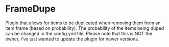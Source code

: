 

# FrameDupe
Plugin that allows for items to be duplicated when removing them from an item frame (based on probability).
The probability of the items being duped can be changed in the config.yml file.
Please note that this is NOT the owner, i've just wanted to update the plugin for newer versions.
